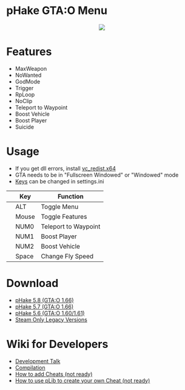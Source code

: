 # pHake GTA:O Menu
<p align="center"><img src="https://user-images.githubusercontent.com/52607377/174328485-6f41f12a-e79a-457d-a565-b2bf6687166a.png"/></p>

# Features
- MaxWeapon
- NoWanted
- GodMode
- Trigger
- RpLoop
- NoClip
- Teleport to Waypoint
- Boost Vehicle
- Boost Player
- Suicide

# Usage
- If you get dll errors, install <a href="https://aka.ms/vs/17/release/vc_redist.x64.exe">vc_redist.x64</a>
- GTA needs to be in "Fullscreen Windowed" or "Windowed" mode
- <a href="https://github.com/xhz8s/pHake/wiki/Keycodes">Keys</a> can be changed in settings.ini

|   | Key       | Function             |
|---|-----------|----------------------|
|   | ALT       | Toggle Menu          |
|   | Mouse     | Toggle Features      |
|   | NUM0      | Teleport to Waypoint |
|   | NUM1      | Boost Player         |
|   | NUM2      | Boost Vehicle        |
|   | Space     | Change Fly Speed     |

# Download
- <a href="https://github.com/skarockoi/pHake/releases/download/5.8/pHake_5.8_1.66.zip">pHake 5.8 (GTA:O 1.66)</a>
- <a href="https://github.com/skarockoi/pHake/releases/download/5.7/pHake_5.7_1.66.zip">pHake 5.7 (GTA:O 1.66)</a>
- <a href="https://github.com/skarockoi/pHake/releases/download/5.6/pHake_5.6_1.60.zip">pHake 5.6 (GTA:O 1.60/1.61)</a>
- <a href="https://github.com/skarockoi/pHake/releases/download/1/pHake.Steam.Legay.zip">Steam Only Legacy Versions</a>

# Wiki for Developers
- <a href="https://github.com/skarockoi/pHake/discussions/29">Development Talk</a>
- <a href="https://github.com/skarockoi/pHake/wiki/Compilation-with-Visual-Studio">Compilation</a>
- <a href="https://github.com/skarockoi/pHake">How to add Cheats (not ready)</a>
- <a href="https://github.com/skarockoi/pHake">How to use pLib to create your own Cheat (not ready)</a>
